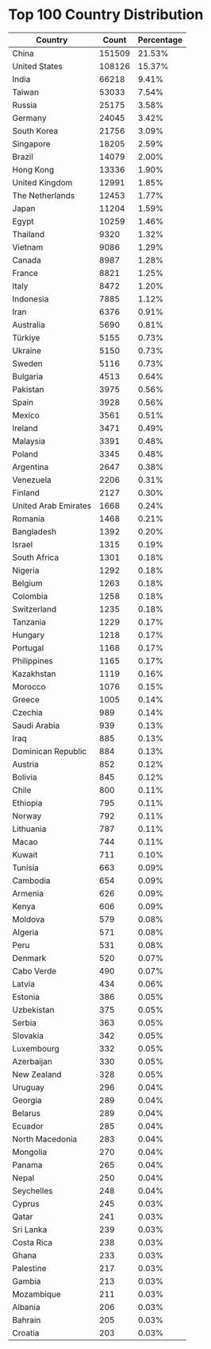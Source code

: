 # Top 100 Country Distribution
| Country | Count | Percentage |
|----|----|----|
| China | 151509 | 21.53% |
| United States | 108126 | 15.37% |
| India | 66218 | 9.41% |
| Taiwan | 53033 | 7.54% |
| Russia | 25175 | 3.58% |
| Germany | 24045 | 3.42% |
| South Korea | 21756 | 3.09% |
| Singapore | 18205 | 2.59% |
| Brazil | 14079 | 2.00% |
| Hong Kong | 13336 | 1.90% |
| United Kingdom | 12991 | 1.85% |
| The Netherlands | 12453 | 1.77% |
| Japan | 11204 | 1.59% |
| Egypt | 10259 | 1.46% |
| Thailand | 9320 | 1.32% |
| Vietnam | 9086 | 1.29% |
| Canada | 8987 | 1.28% |
| France | 8821 | 1.25% |
| Italy | 8472 | 1.20% |
| Indonesia | 7885 | 1.12% |
| Iran | 6376 | 0.91% |
| Australia | 5690 | 0.81% |
| Türkiye | 5155 | 0.73% |
| Ukraine | 5150 | 0.73% |
| Sweden | 5116 | 0.73% |
| Bulgaria | 4513 | 0.64% |
| Pakistan | 3975 | 0.56% |
| Spain | 3928 | 0.56% |
| Mexico | 3561 | 0.51% |
| Ireland | 3471 | 0.49% |
| Malaysia | 3391 | 0.48% |
| Poland | 3345 | 0.48% |
| Argentina | 2647 | 0.38% |
| Venezuela | 2206 | 0.31% |
| Finland | 2127 | 0.30% |
| United Arab Emirates | 1668 | 0.24% |
| Romania | 1468 | 0.21% |
| Bangladesh | 1392 | 0.20% |
| Israel | 1315 | 0.19% |
| South Africa | 1301 | 0.18% |
| Nigeria | 1292 | 0.18% |
| Belgium | 1263 | 0.18% |
| Colombia | 1258 | 0.18% |
| Switzerland | 1235 | 0.18% |
| Tanzania | 1229 | 0.17% |
| Hungary | 1218 | 0.17% |
| Portugal | 1168 | 0.17% |
| Philippines | 1165 | 0.17% |
| Kazakhstan | 1119 | 0.16% |
| Morocco | 1076 | 0.15% |
| Greece | 1005 | 0.14% |
| Czechia | 989 | 0.14% |
| Saudi Arabia | 939 | 0.13% |
| Iraq | 885 | 0.13% |
| Dominican Republic | 884 | 0.13% |
| Austria | 852 | 0.12% |
| Bolivia | 845 | 0.12% |
| Chile | 800 | 0.11% |
| Ethiopia | 795 | 0.11% |
| Norway | 792 | 0.11% |
| Lithuania | 787 | 0.11% |
| Macao | 744 | 0.11% |
| Kuwait | 711 | 0.10% |
| Tunisia | 663 | 0.09% |
| Cambodia | 654 | 0.09% |
| Armenia | 626 | 0.09% |
| Kenya | 606 | 0.09% |
| Moldova | 579 | 0.08% |
| Algeria | 571 | 0.08% |
| Peru | 531 | 0.08% |
| Denmark | 520 | 0.07% |
| Cabo Verde | 490 | 0.07% |
| Latvia | 434 | 0.06% |
| Estonia | 386 | 0.05% |
| Uzbekistan | 375 | 0.05% |
| Serbia | 363 | 0.05% |
| Slovakia | 342 | 0.05% |
| Luxembourg | 332 | 0.05% |
| Azerbaijan | 330 | 0.05% |
| New Zealand | 328 | 0.05% |
| Uruguay | 296 | 0.04% |
| Georgia | 289 | 0.04% |
| Belarus | 289 | 0.04% |
| Ecuador | 285 | 0.04% |
| North Macedonia | 283 | 0.04% |
| Mongolia | 270 | 0.04% |
| Panama | 265 | 0.04% |
| Nepal | 250 | 0.04% |
| Seychelles | 248 | 0.04% |
| Cyprus | 245 | 0.03% |
| Qatar | 241 | 0.03% |
| Sri Lanka | 239 | 0.03% |
| Costa Rica | 238 | 0.03% |
| Ghana | 233 | 0.03% |
| Palestine | 217 | 0.03% |
| Gambia | 213 | 0.03% |
| Mozambique | 211 | 0.03% |
| Albania | 206 | 0.03% |
| Bahrain | 205 | 0.03% |
| Croatia | 203 | 0.03% |
